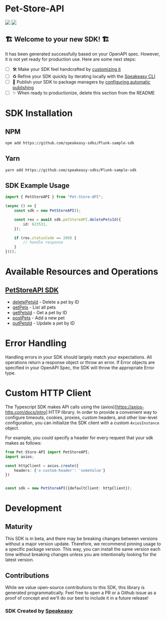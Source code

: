 # Pet-Store-API

<div align="left">
    <a href="https://speakeasyapi.dev/"><img src="https://custom-icon-badges.demolab.com/badge/-Built%20By%20Speakeasy-212015?style=for-the-badge&logoColor=FBE331&logo=speakeasy&labelColor=545454" /></a>
    <a href="https://github.com/speakeasy-sdks/Plunk-sample-sdk.git/actions"><img src="https://img.shields.io/github/actions/workflow/status/speakeasy-sdks/Plunk-sample-sdk/speakeasy_sdk_generation.yml?style=for-the-badge" /></a>
    
</div>


## 🏗 **Welcome to your new SDK!** 🏗

It has been generated successfully based on your OpenAPI spec. However, it is not yet ready for production use. Here are some next steps:
- [ ] 🛠 Make your SDK feel handcrafted by [customizing it](https://www.speakeasyapi.dev/docs/customize-sdks)
- [ ] ♻️ Refine your SDK quickly by iterating locally with the [Speakeasy CLI](https://github.com/speakeasy-api/speakeasy)
- [ ] 🎁 Publish your SDK to package managers by [configuring automatic publishing](https://www.speakeasyapi.dev/docs/productionize-sdks/publish-sdks)
- [ ] ✨ When ready to productionize, delete this section from the README
<!-- Start SDK Installation -->
# SDK Installation

## NPM

```bash
npm add https://github.com/speakeasy-sdks/Plunk-sample-sdk
```

## Yarn

```bash
yarn add https://github.com/speakeasy-sdks/Plunk-sample-sdk
```
<!-- End SDK Installation -->

## SDK Example Usage
<!-- Start SDK Example Usage -->


```typescript
import { PetStoreAPI } from "Pet-Store-API";

(async () => {
    const sdk = new PetStoreAPI();

    const res = await sdk.petStoreAPI.deletePetsId({
        id: 623531,
    });

    if (res.statusCode == 200) {
        // handle response
    }
})();

```
<!-- End SDK Example Usage -->

<!-- Start SDK Available Operations -->
# Available Resources and Operations

## [PetStoreAPI SDK](docs/sdks/petstoreapi/README.md)

* [deletePetsId](docs/sdks/petstoreapi/README.md#deletepetsid) - Delete a pet by ID
* [getPets](docs/sdks/petstoreapi/README.md#getpets) - List all pets
* [getPetsId](docs/sdks/petstoreapi/README.md#getpetsid) - Get a pet by ID
* [postPets](docs/sdks/petstoreapi/README.md#postpets) - Add a new pet
* [putPetsId](docs/sdks/petstoreapi/README.md#putpetsid) - Update a pet by ID
<!-- End SDK Available Operations -->

<!-- Start Dev Containers -->



<!-- End Dev Containers -->

<!-- Start Error Handling -->
# Error Handling

Handling errors in your SDK should largely match your expectations.  All operations return a response object or throw an error.  If Error objects are specified in your OpenAPI Spec, the SDK will throw the appropriate Error type.


<!-- End Error Handling -->

<!-- Start Custom HTTP Client -->
# Custom HTTP Client

The Typescript SDK makes API calls using the (axios)[https://axios-http.com/docs/intro] HTTP library.  In order to provide a convenient way to configure timeouts, cookies, proxies, custom headers, and other low-level configuration, you can initialize the SDK client with a custom `AxiosInstance` object.


For example, you could specify a header for every request that your sdk makes as follows:

```typescript
from Pet-Store-API import PetStoreAPI;
import axios;

const httpClient = axios.create({
    headers: {'x-custom-header': 'someValue'}
})


const sdk = new PetStoreAPI({defaultClient: httpClient});
```


<!-- End Custom HTTP Client -->

<!-- Placeholder for Future Speakeasy SDK Sections -->

# Development

## Maturity

This SDK is in beta, and there may be breaking changes between versions without a major version update. Therefore, we recommend pinning usage
to a specific package version. This way, you can install the same version each time without breaking changes unless you are intentionally
looking for the latest version.

## Contributions

While we value open-source contributions to this SDK, this library is generated programmatically.
Feel free to open a PR or a Github issue as a proof of concept and we'll do our best to include it in a future release!

### SDK Created by [Speakeasy](https://docs.speakeasyapi.dev/docs/using-speakeasy/client-sdks)
